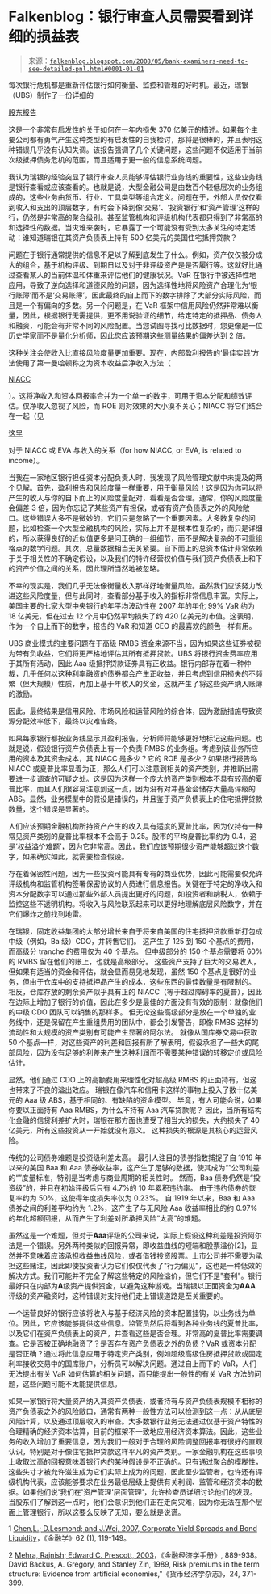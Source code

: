 <!--yml

分类：未分类

日期：2024 年 05 月 12 日 23:19:18

-->

# Falkenblog：银行审查人员需要看到详细的损益表

> 来源：[`falkenblog.blogspot.com/2008/05/bank-examiners-need-to-see-detailed-pnl.html#0001-01-01`](http://falkenblog.blogspot.com/2008/05/bank-examiners-need-to-see-detailed-pnl.html#0001-01-01)

每次银行危机都是重新评估银行如何衡量、监控和管理的好时机。最近，瑞银（UBS）制作了一份详细的

[股东报告](http://www.ubs.com/1/e/investors/agm.html)

这是一个非常有启发性的关于如何在一年内损失 370 亿美元的描述。如果每个主要公司都有勇气产生这种类型的有启发性的自我检讨，那将是很棒的，并且表明这种错误几乎没有认知失调。该报告强调了几个关键问题，这些问题不仅适用于当前次级抵押债务危机的范围，而且适用于更一般的信息系统问题。

我认为瑞银的经验突显了银行审查人员能够评估银行业务线的重要性，这些业务线是银行查看或应该查看的。也就是说，大型金融公司是由数百个较低层次的业务组成的，这些业务由货币、行业、工具类型等组合定义。问题在于，外部人员仅仅看到收入和支出的顶层数字，有时会下降到像‘交易’、‘投资银行’和‘资产管理’这样的行，仍然是非常高的聚合级别。甚至监管机构和评级机构代表都只得到了非常高的和选择性的数据。当灾难来袭时，它暴露了一个可能没有受到太多关注的特定活动：谁知道瑞银在其资产负债表上持有 500 亿美元的美国住宅抵押贷款？

问题在于银行通常提供的信息不足以了解到底发生了什么。例如，资产仅仅被分成大的组合，基于机构评级、到期日以及对于非评级资产是是否履行等。这就好比通过查看某人的当前体温和体重来评估他们的健康状况。VaR 在银行中被选择性地应用，导致了逆向选择和道德风险的问题，因为选择性地将风险资产合理化为‘银行账簿’而不是‘交易账簿’，因此最终的自上而下的数字排除了大部分实际风险，而且是一个有偏向的多数。另一个问题是，在 VaR 框架中信用风险仍然非常难以衡量，因此，根据银行无需提供，更不用说验证的细节，给定特定的抵押品、债务人和融资，可能会有非常不同的风险配置。当您试图寻找可比数据时，您更像是一位历史学家而不是量化分析师，因此您应该预期这些测量结果的偏差达到 2 倍。

这种关注会使收入比直接风险度量更加重要。现在，内部盈利报告的‘最佳实践’方法使用了第一曼哈顿称之为资本收益后净收入方法（

[NIACC](http://www.investopedia.com/articles/fundamental/03/031203.asp)

）。这将净收入和资本回报率合并为一个单一的数字，可用于资本分配和绩效评估。仅净收入忽视了风险，而 ROE 则对效果的大小漠不关心；NIACC 将它们结合在一起（见

[这里](http://www.efalken.com/banking/word2/EVA.html)

对于 NIACC 或 EVA 与收入的关系（for how NIACC, or EVA, is related to income）。

当我在一家地区银行担任资本分配负责人时，我发现了风险管理文献中未提及的两个见解。首先，盈利报告和风险度量一样重要，用于衡量风险！这是因为你可以将产生的收入与你的自下而上的风险度量配对，看看是否合理。通常，你的风险度量会偏差 3 倍，因为你忘记了某些资产有担保，或者有资产负债表之外的风险敞口。这些错误大多不是微妙的，它们只是忽略了一个重要因素。大多数复杂的问题，比如检查一个大型金融机构的风险，实际上并不是根本性复杂的，而只是详细的，所以获得良好的近似值更多是问正确的一组细节，而不是解决复杂的不可重组格点的数学问题。其次，总量数据相当无关紧要。自下而上的总资本估计非常依赖于关于相关性的不确定假设，以及我们的特许经营权价值与我们资产负债表上和下的资产价值之间的关系，因此理所当然地被忽略。

不幸的现实是，我们几乎无法像衡量收入那样好地衡量风险。虽然我们应该努力改进这些风险度量，但与此同时，查看部分基于收入的指标非常信息丰富。实际上，美国主要的七家大型中央银行的年平均波动性在 2007 年的年化 99% VaR 约为 18 亿美元，但在过去 12 个月中仍然平均损失了约 420 亿美元的市值。这表明，作为一个自上而下的数字，报告的 VaR 和知道 CEO 的最喜欢的颜色一样有用。

UBS 商业模式的主要问题在于高级 RMBS 资金来源不当，因为如果这些证券被视为带有负收益，它们将更严格地评估其所有抵押贷款。UBS 将银行资金费率应用于其所有活动，因此 Aaa 级抵押贷款证券具有正收益。银行内部存在着一种仲裁，几乎任何以这种利率融资的债券都会产生正收益，并且考虑到信用损失的不频繁（但大规模）性质，再加上基于年收入的奖金，这就产生了将这些资产纳入账簿的激励。

因此，最终结果是信用风险、市场风险和运营风险的综合体，因为激励措施导致资源分配效率低下，最终以灾难告终。

如果每家银行都按业务线显示其盈利报告，分析师将能够更好地标记这些问题。也就是说，假设银行资产负债表上有一个负责 RMBS 的业务组。考虑到该业务所应用的资本及其资金成本，其 NIACC 是多少？它的 ROE 是多少？如果银行报告称 NIACC 或夏普比率显着为正，那么人们可以注意到相关的资产类别，并推断出需要进一步调查的可疑之处。这是因为这样一个庞大的资产类别根本不具有较高的夏普比率，而且人们很容易注意到这一点，因为没有对冲基金会储存大量高评级的 ABS。显然，业务模型中的假设是错误的，并且鉴于资产负债表上的住宅抵押贷款数量，这个错误是显著的。

人们应该预期金融机构所持资产产生的收入具有适度的夏普比率，因为仅持有一种常见资产类别的夏普比率根本不会高于 0.25。股市的平均夏普比率约为 0.4，这是‘权益溢价难题’，因为它非常高。因此，我们应该预期很少资产能够超过这个数字，如果确实如此，就需要检查假设。

存在着保密性问题，因为一些投资可能具有专有的商业优势，因此可能需要仅允许评级机构和监管机构签署保密协议的人员进行信息报告。关键在于特定的净收入和资本分配数字可以通过那些外部人员提出更好的问题，如投资者和纳税人，依赖于监控这些不透明机构。将收入与风险联系起来可以更好地理解底层风险数字，并在它们爆炸之前找到地雷。

在瑞银，固定收益集团的大部分增长来自于将来自美国的住宅抵押贷款重新打包成中级（例如，Ba 级）CDO，并转售它们。 这产生了 125 到 150 个基点的费用，而高级分 tranche 的费用仅为 40 个基点。 但中级部分的 150 个基点需要将 60%的 RMBS 留在他们的账上，也就是高级部分。 这些资产支持了巨大的交易收入，但如果有适当的资金和评估，就会显而易见地发现，虽然 150 个基点是很好的业务，但由于仓库中的支持抵押品产生的成本，这些东西的最佳数量是有限制的。 相反，仓库存放的剩余资产似乎具有正的 NIACC（等于超过障碍率的夏普），因此在边际上增加了银行的价值，因此在多少是最佳的方面没有有效的限制：就像他们的中级 CDO 团队可以销售的那样多。 但无论这些高级部分是放在一个单独的业务线中，还是保留在产生重组费用的团队中，都会引发警告，即像 RMBS 这样的流动性和大规模的资产类别有可能产生显著的阿尔法。 就像从国库券交易中获取 50 个基点一样，对这些资产的利差和回报有所了解表明，假设承担了一些大的尾部风险，因为没有足够的利差来产生这种利润而不需要某种错误的转移定价或风险估计。

显然，他们通过 CDO 上的高额费用来理性化对超高级 RMBS 的正面持有，但这也带来了不良的溢出效应。 瑞银在像汽车和信用卡这样的事物上投入了数十亿美元的 Aaa 级 ABS，基于相同的、有缺陷的资金模型。 毕竟，有人可能会说，如果你要以正面持有 Aaa RMBS，为什么不持有 Aaa 汽车贷款呢？ 因此，当所有结构化金融的信贷利差扩大时，瑞银在那方面也遭受了相当大的损失，大约损失了 40 亿美元，所有这些投资从一开始就没有意义。 这种损失的根源是其核心的运营风险。

传统的公司债券难题是投资级利差太高。 最引人注目的债券指数捕捉了自 1919 年以来的美国 Baa 和 Aaa 债券收益率，这产生了足够的数据，使其成为“”公司利差的“”度量标准，特别是当考虑与商业周期的相关性时。 然而，Baa 债券仍然是“投资级”的，并且在初始评级后只有 4.7%的 10 年累积违约率。 由于违约债券的恢复率约为 50%，这使得年度损失率仅为 0.23%。 自 1919 年以来，Baa 和 Aaa 债券之间的利差平均约为 1.2%，这产生了与无风险 Aaa 收益率相比的约 0.97%的年化超额回报，从而产生了利差对所承担风险“太高”的难题。

虽然这是一个难题，但对于**Aaa**评级的公司来说，实际上假设这种利差是投资阿尔法是一个错误。另外两种类似的回报异常，即收益曲线的短端和股票溢价[2]，显然并不意味着应该承担收益曲线风险，或者借钱投资股票。上市公司并不需要为承担这些赌注，因此即使投资者认为它们仅仅代表了"行为偏见"，这也是一种低效的解决方式。我们可能并不完全了解这些特定的风险溢价，但它们不是"套利"。银行最好只在内部为**A**级资产提供资金，以避免这种游戏。当瑞银以正面资金为**AAA**评级的资产融资时，这种错误对支持他们走上错误道路是至关重要的。

一个运营良好的银行应该将收入与基于经济风险的资本配置挂钩，以业务线为单位。因此，它应该能够提供这些信息。监管员然后将看到各种业务线的夏普比率，以及它们在资产负债表上的资产，并查看这些是否合理。非常高的夏普比率需要调查。它是否被正确地融资了？是否存在资产负债表之外的负债？VaR 或资本分配是否正确？通过将此信息应用于特定资产类别，例如超级高级住房抵押贷款或固定利率接收交易中的国库账户，分析员可以解决问题。通过自上而下的 VaR，人们无法提出有关 VaR 如何估算的相关问题，而只能提出一般性的有关 VaR 方法的问题，这些问题可能不太能提供信息。

如果一家银行将大量资产纳入其资产负债表，或者持有与资产负债表规模不相称的资产负债表之外的风险敞口，通常有两种一般性方法可以检测到这一点：从从底层风险计算，以及通过顶层收入的审查。大多数银行业务无法通过仅基于资产特性的合理精确的经济资本估算，目前的框架不一致地应用经济资本算法。因此，这些业务的收入增加了重要信息，因为我们一般对于合理的风险调整回报率有很好的直观认识，特别是对于像住宅抵押贷款这样平凡的资产类别。一家金融机构在这些事项上收取过高的回报意味着银行内的某种假设是不正确的。只有通过聚合的模糊性，这些头寸才被允许滋生成为它们实际上成为的问题，因此至少监管者，也许还有评级机构代表，应该能够要求在业务最低层级上提供有关利润、监管和经济资本的数据。如果他们说'我们在'资产管理'层面管理'，允许检查员详细讨论他们的发现。当股东们了解到这一点时，他们会意识到他们正在走向灾难，因为你无法在那个层面上管理银行，所以这要么反映了无知，要么就是说谎。

1 [Chen,L.; D.Lesmond; and J.Wei, 2007, Corporate Yield Spreads and Bond Liquidity](https://doi.org/10.1111/j.1540-6261.2007.01214.x)，《金融学》62 (1), 119-149。

2 [Mehra, Rajnish; Edward C. Prescott, 2003](https://www.sciencedirect.com/science/article/abs/pii/0304393289900553)，《金融经济学手册》, 889-938。David Backus, A. Gregory, and Stanley Zin, 1989, Risk premiums in the term structure: Evidence from artificial economies,"《货币经济学杂志》，24, 371-399.
